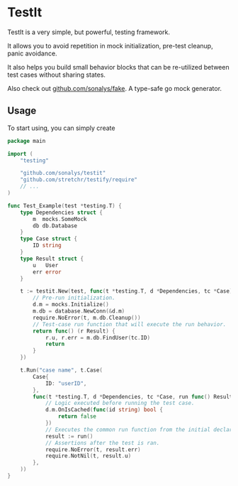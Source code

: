 # TestIt

TestIt is a very simple, but powerful, testing framework.

It allows you to avoid repetition in mock initialization, pre-test cleanup, panic avoidance.

It also helps you build small behavior blocks that can be re-utilized between test cases without sharing states.

Also check out [github.com/sonalys/fake](https://github.com/sonalys/fake). A type-safe go mock generator.

## Usage

To start using, you can simply create

```go
package main

import (
	"testing"

	"github.com/sonalys/testit"
	"github.com/stretchr/testify/require"
	// ...
)

func Test_Example(test *testing.T) {
	type Dependencies struct {
		m  mocks.SomeMock
		db db.Database
	}
	type Case struct {
		ID string
	}
	type Result struct {
		u   User
		err error
	}

	t := testit.New(test, func(t *testing.T, d *Dependencies, tc *Case) func() (r Result) {
		// Pre-run initialization.
		d.m = mocks.Initialize()
		m.db = database.NewConn(&d.m)
		require.NoError(t, m.db.Cleanup())
		// Test-case run function that will execute the run behavior.
		return func() (r Result) {
			r.u, r.err = m.db.FindUser(tc.ID)
			return
		}
	})

	t.Run("case name", t.Case(
		Case{
			ID: "userID",
		},
		func(t *testing.T, d *Dependencies, tc *Case, run func() Result) {
			// Logic executed before running the test case.
			d.m.OnIsCached(func(id string) bool {
				return false
			})
			// Executes the common run function from the initial declaration.
			result := run()
			// Assertions after the test is ran.
			require.NoError(t, result.err)
			require.NotNil(t, result.u)
		},
	))
}

```